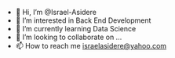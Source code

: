 - 👋 Hi, I’m @Israel-Asidere
- 👀 I’m interested in Back End Development
- 🌱 I’m currently learning Data Science
- 💞️ I’m looking to collaborate on ...
- 📫 How to reach me israelasidere@yahoo.com

<!---
Israel-Asidere/Israel-Asidere is a ✨ special ✨ repository because its `README.md` (this file) appears on your GitHub profile.
You can click the Preview link to take a look at your changes.
--->
